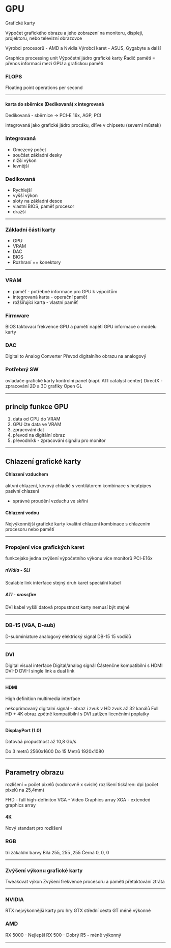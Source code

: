 # GPU
Grafické karty

Výpočet grafického obrazu a jeho zobrazení na monitoru, displeji, projektoru, nebo televizní obrazovce

Výrobci procesorů - AMD a Nvidia
Výrobci karet - ASUS, Gygabyte a další

Graphics processing unit
Výpočetní jádro grafické karty
Řadič paměti = přenos informací mezi GPU a grafickou pamětí


### FLOPS
Floating point operations per second



---

#### karta do sběrnice (Dedikovaná) x integrovaná
Dedikovaná - sběrnice -> PCI-E 16x, AGP, PCI

integrovaná jako grafické jádro procáku, dříve v chipsetu (severní můstek)

### Integrovaná
- Omezený počet
- součást základní desky
- nižší výkon
- levnější

### Dedikovaná
- Rychlejší
- vyšší výkon
- sloty na základní desce
- vlastní BIOS, paměť procesor
- dražší

---

### Základní části karty
- GPU
- VRAM
- DAC
- BIOS
- Rozhraní == konektory

---

 ### VRAM 
 - paměť - potřebné informace pro GPU k výpočtům
 - integrovaná karta - operační paměť
 - rožšiřující karta - vlastní paměť

### Firmware
BIOS
taktovací frekvence GPU a pamětí
napětí GPU
informace o modelu karty

### DAC
Digital to Analog Converter
Převod digitalního obrazu na analogový

### Potřebný SW
ovladače grafické karty
kontrolní panel (např. ATI catalyst center)
DirectX - zpracování 2D a 3D grafiky
Open GL

---

## princip funkce GPU
1. data od CPU do VRAM
2. GPU čte data ve VRAM
3. zpracování dat
4. převod na digitální obraz
5. převodníkk - zpracování signálu pro monitor

---

## Chlazení grafické karty
#### Chlazení vzduchem
aktvní chlazení, kovový chladič s ventilátorem
kombinace s heatpipes
pasivní chlazení
- správné proudění vzduchu ve skříni

#### Chlazení vodou
Nejvýkonnější grafické karty
kvalitní chlazení
kombinace s chlazením procesoru nebo pamětí

---

### Propojení více grafických karet
funkcejako jedna
zvýšení výpočetního výkonu
více monitorů
PCI-E16x

##### nVidia - SLI
Scalable link interface
stejný druh karet
speciální kabel

##### ATI - crossfire
DVI kabel
vyšší datová propustnost
karty nemusí být stejné

---

### DB-15 (VGA, D-sub)
D-subminiature
analogový elektrický signál
DB-15
15 vodičů

---

### DVI
Digital visual interface
Digital/analog signál
Částenčne kompatibilní s HDMI
DVI-D
DVI-I
single link a dual link

---

#### HDMI
High definition multimedia interface

nekoprimovaný digitalní signál - obraz i zvuk v HD
zvuk až 32 kanálů
Full HD + 4K obraz
zpětně kompatibilní s DVI
zatížen licenčními poplatky

---

#### DisplayPort (1.0)
Datováá propustnost až 10,8 Gb/s

Do 3 metrů 2560x1600
Do 15 Metrů 1920x1080

---

## Parametry obrazu
rozlišení = počet pixelů (vodorovně x svisle)
rozlišení tiskáren: dpi (počet pixelů na 25,4mm)

FHD - full high-definiton
VGA - Video Graphics array
XGA - extended graphics array

#### 4K
Nový standart pro rozlišení


### RGB
tři zákaldní barvy
Bílá 255, 255 ,255
Černá 0, 0, 0


----


### Zvýšení výkonu grafické karty
Tweakovat výkon
Zvýšení frekvence procesoru a pamětí
přetaktování
ztráta

---

### NVIDIA

RTX nejvýkonnější karty pro hry
GTX střední cesta
GT méně výkonné

### AMD
RX 5000 - Nejlepší
RX 500 - Dobrý
R5 - méně výkonný

---


